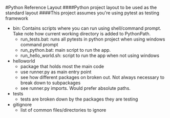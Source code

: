 #Python Reference Layout
####Python project layout to be used as the standard layout
####This project assumes you're using pytest as testing framework
- bin: Contains scripts where you can run using shell/command prompt. 
Take note how current working directory is added to PythonPath.
  - run_tests.bat: runs all pytests in python project when using windows command prompt
  - run_python.bat: main script to run the app.
  - run_hello_world.sh: script to run the app when not using windows
- helloworld
  - package that holds most the main code
  - use runner.py as main entry point
  - see how different packages on broken out.  Not always necessary to break down to subpackages
  - see runner.py imports.  Would prefer absolute paths.
- tests
  - tests are broken down by the packages they are testing
- gitignore
  - list of common files/directories to ignore